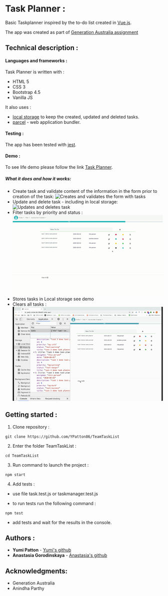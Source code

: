 # Task Planner :

Basic Taskplanner inspired by the to-do list created in [Vue.js](https://vuejsexamples.com/advanced-to-do-list-application-built-with-vue-js/).

The app was created as part of [Generation Australia assignment](https://australia.generation.org/programs/become-a-web-developer/)

## Technical description :

#### Languages and frameworks :

Task Planner is written with :

- HTML 5
- CSS 3
- Bootstrap 4.5
- Vanilla JS

It also uses :

- [local storage](https://developer.mozilla.org/en-US/docs/Web/API/Window/localStorage) to keep the created, updated and deleted tasks.
- [parcel](https://parceljs.org/getting_started.html) - web application bundler.

#### Testing :

The app has been tested with [jest](https://jestjs.io/docs/en/getting-started).

#### Demo :

To see life demo please follow the link [Task Planner](https://goofy-archimedes-84bd01.netlify.app/).

##### What it does and how it works:

- Create task and validate content of the information in the form prior to creation of the task:
  ![Creates and validates the form with tasks](demo/create.gif)
- Update and delete task - including in local storage:
  ![Updates and deletes task](demo/editdeletelocalst.gif)
- Filter tasks by priority and status :
  ![Filters tasks by priority or progress status](demo/filter.gif)
- Stores tasks in Local storage see demo
- Clears all tasks :
  ![Clears all tasks](demo/clear.gif)

## Getting started :

<!-- - Fork the repository : -->

1. Clone repository :

```
git clone https://github.com/YPatton86/TeamTaskList
```

2. Enter the folder TeamTaskList :

```
cd TeamTaskList
```

3. Run command to launch the project :

```
npm start
```

4. Add tests :

- use file task.test.js or taskmanager.test.js

- to run tests run the following command :

```
npm test
```

- add tests and wait for the results in the console.

## Authors :

- **Yumi Patton** - [Yumi's github](https://github.com/YPatton86)
- **Anastasia Gorodinskaya** - [Anastasia's github](https://github.com/agorodinskaya)

## Acknowledgments:

- Generation Australia
- Anindha Parthy
